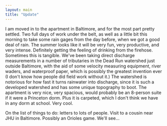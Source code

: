 ```yaml
---
layout: main
title: "Update"
---
```

I am moved in to the apartment in Baltimore, and for the most part pretty
settled. Two full days of work under the belt, as well as a little bit this
morning to take some rain gages from the day before, when we got a good deal
of rain. The summer looks like it will be very fun, very productive, and very
intense. Definitely getting the feeling of drinking from the firehose.
Sometimes this is tangible. We've been taking direct discharge measurements in
a number of tributaries in the Dead Run watershed just outside Baltimore, with
the aid of some velocity measuring equipment, river waders, and waterproof
paper, which is possibly the greatest invention ever (I don't know how people
did field work without it.) The watershed is notorious for how fast it turns
rainwater into discharge, since it is such a developed watershed and has some
unique topography to boot. The apartment is very nice, very spacious, would
probably be an 8-person suite if it were a Princeton dorm. Plus it is
carpeted, which I don't think we have in any dorm at school. Very cool.

  
On the list of things to do: letters to lots of people. Visit to a cousin near
JHU in Baltimore. Possibly an Orioles game. We'll see...

